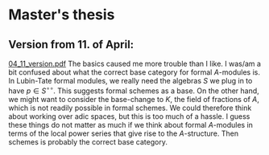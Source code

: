 # Master's thesis

## Version from 11. of April: 
[04_11_version.pdf](04_11_version.pdf) 
The basics caused me more trouble than I like. I was/am a bit confused about 
what the correct base category for formal $A$-modules is. In Lubin-Tate formal modules,
we really need the algebras $S$ we plug in to have $p \in S^{\circ \circ}$. 
This suggests formal schemes as a base. On the other hand, we might want to 
consider the base-change to $K$, the field of fractions of $A$, which is not readily
possible in formal schemes. We could therefore think about working over adic spaces,
but this is too much of a hassle.
I guess these things do not matter as much if we think about formal $A$-modules in 
terms of the local power series that give rise to the $A$-structure. Then
schemes is probably the correct base category.
